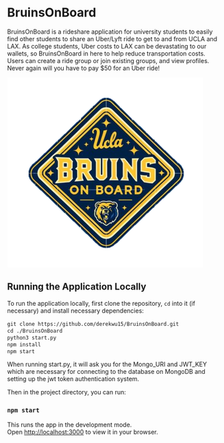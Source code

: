 # BruinsOnBoard

BruinsOnBoard is a rideshare application for university students to easily find other students to share an Uber/Lyft ride to get to and from UCLA and LAX. As college students, Uber costs to LAX can be devastating to our wallets, so BruinsOnBoard in here to help reduce transportation costs. Users can create a ride group or join existing groups, and view profiles. Never again will you have to pay $50 for an Uber ride!

![logo](./src/logo.png)

## Running the Application Locally
To run the application locally, first clone the repository, `cd` into it (if necessary) and install necessary dependencies:

```
git clone https://github.com/derekwu15/BruinsOnBoard.git
cd ./BruinsOnBoard
python3 start.py
npm install
npm start
```
When running start.py, it will ask you for the Mongo_URI and JWT_KEY which are necessary for connecting to the database on MongoDB and setting up the jwt token authentication system. 

Then in the project directory, you can run:

### `npm start`

This runs the app in the development mode.\
Open [http://localhost:3000](http://localhost:3000) to view it in your browser.

